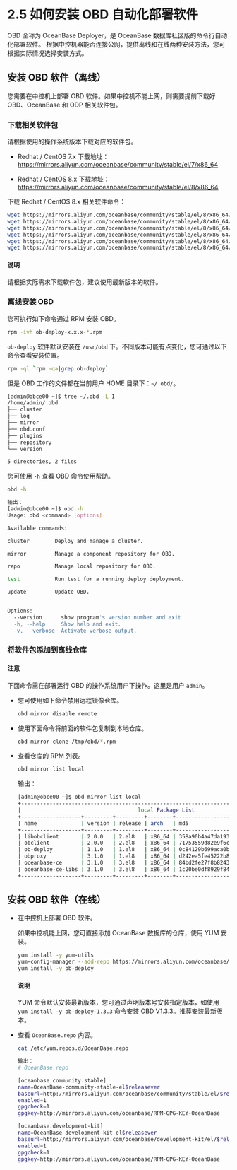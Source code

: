 # 2.5 如何安装 OBD 自动化部署软件

OBD 全称为 OceanBase Deployer，是 OceanBase 数据库社区版的命令行自动化部署软件。
根据中控机器能否连接公网，提供离线和在线两种安装方法，您可根据实际情况选择安装方式。

## 安装 OBD 软件（离线）

您需要在中控机上部署 OBD 软件。如果中控机不能上网，则需要提前下载好 OBD、OceanBase 和 ODP 相关软件包。

### 下载相关软件包

请根据使用的操作系统版本下载对应的软件包。

* Redhat / CentOS 7.x 下载地址：<https://mirrors.aliyun.com/oceanbase/community/stable/el/7/x86_64>
  
* Redhat / CentOS 8.x 下载地址：<https://mirrors.aliyun.com/oceanbase/community/stable/el/8/x86_64>

下载 Redhat / CentOS 8.x 相关软件命令：

```bash
wget https://mirrors.aliyun.com/oceanbase/community/stable/el/8/x86_64/ob-deploy-x.x.x-*.rpm
wget https://mirrors.aliyun.com/oceanbase/community/stable/el/8/x86_64/oceanbase-ce-x.x.x-*.rpm
wget https://mirrors.aliyun.com/oceanbase/community/stable/el/8/x86_64/oceanbase-ce-libs-x.x.x-*.rpm
wget https://mirrors.aliyun.com/oceanbase/community/stable/el/8/x86_64/obclient-x.x.x-*.rpm
wget https://mirrors.aliyun.com/oceanbase/community/stable/el/8/x86_64/libobclient-x.x.x-*.rpm
wget https://mirrors.aliyun.com/oceanbase/community/stable/el/8/x86_64/obproxy-x.x.x-*.rpm
```

<main id="notice" type='explain'>
  <h4>说明</h4>
  <p>请根据实际需求下载软件包，建议使用最新版本的软件。</p>
</main>

### 离线安装 OBD

您可执行如下命令通过 RPM 安装 OBD。

```bash
rpm -ivh ob-deploy-x.x.x-*.rpm
```

`ob-deploy` 软件默认安装在 `/usr/obd` 下。不同版本可能有点变化，您可通过以下命令查看安装位置。

```bash
rpm -ql `rpm -qa|grep ob-deploy`
```

但是 OBD 工作的文件都在当前用户 HOME 目录下：`~/.obd/`。

```bash
[admin@obce00 ~]$ tree ~/.obd -L 1
/home/admin/.obd
├── cluster
├── log
├── mirror
├── obd.conf
├── plugins
├── repository
└── version

5 directories, 2 files
```

您可使用 `-h` 查看 OBD 命令使用帮助。

```bash
obd -h

输出：
[admin@obce00 ~]$ obd -h
Usage: obd <command> [options]

Available commands:

cluster        Deploy and manage a cluster.

mirror         Manage a component repository for OBD.

repo           Manage local repository for OBD.

test           Run test for a running deploy deployment.

update         Update OBD.


Options:
  --version      show program's version number and exit
  -h, --help     Show help and exit.
  -v, --verbose  Activate verbose output.
```

### 将软件包添加到离线仓库

<main id="notice" type='notice'>
  <h4>注意</h4>
  <p>下面命令需在部署运行 OBD 的操作系统用户下操作。这里是用户 <code>admin</code>。</p>
</main>

* 您可使用如下命令禁用远程镜像仓库。

  ```bash
  obd mirror disable remote
  ```

* 使用下面命令将前面的软件包复制到本地仓库。

  ```bash
  obd mirror clone /tmp/obd/*.rpm
  ```
  
* 查看仓库的 RPM 列表。

  ```bash
  obd mirror list local
  ```
  
  输出：

  ```bash
  [admin@obce00 ~]$ obd mirror list local
  +-------------------------------------------------------------------------------------------+
  |                                     local Package List                                    |
  +-------------------+---------+---------+--------+------------------------------------------+
  | name              | version | release | arch   | md5                                      |
  +-------------------+---------+---------+--------+------------------------------------------+
  | libobclient       | 2.0.0   | 2.el8   | x86_64 | 358a90b4a47da193140c3bee023b2450126de4c6 |
  | obclient          | 2.0.0   | 2.el8   | x86_64 | 71753559d82e9f6c0b8a6d949b9a5194c6c53dc6 |
  | ob-deploy         | 1.1.0   | 1.el8   | x86_64 | 0c84129b699aca0b43fdfb01fb2c4439f36ff856 |
  | obproxy           | 3.1.0   | 1.el8   | x86_64 | d242ea5fe45222b8f61c3135ba2aaa778c61ea22 |
  | oceanbase-ce      | 3.1.0   | 3.el8   | x86_64 | 84bd2fe27f8b8243cc57d8a3f68b4c50f94aab80 |
  | oceanbase-ce-libs | 3.1.0   | 3.el8   | x86_64 | 1c20be0df8929f843e9bdd509de4916f883d62f8 |
  +-------------------+---------+---------+--------+------------------------------------------+
  ```

## 安装 OBD 软件（在线）

* 在中控机上部署 OBD 软件。

  如果中控机能上网，您可直接添加 OceanBase 数据库的仓库，使用 YUM 安装。

  ```bash
  yum install -y yum-utils
  yum-config-manager --add-repo https://mirrors.aliyun.com/oceanbase/OceanBase.repo
  yum install -y ob-deploy
  ```

  <main id="notice" type='explain'>
    <h4>说明</h4>
    <p>YUM 命令默认安装最新版本，您可通过声明版本号安装指定版本，如使用 <code>yum install -y ob-deploy-1.3.3</code> 命令安装 OBD V1.3.3。推荐安装最新版本。</p>
  </main>

* 查看 `OceanBase.repo` 内容。

  ```bash
  cat /etc/yum.repos.d/OceanBase.repo
  
  输出：
  # OceanBase.repo
  
  [oceanbase.community.stable]
  name=OceanBase-community-stable-el$releasever
  baseurl=http://mirrors.aliyun.com/oceanbase/community/stable/el/$releasever/$basearch/
  enabled=1
  gpgcheck=1
  gpgkey=http://mirrors.aliyun.com/oceanbase/RPM-GPG-KEY-OceanBase
  
  [oceanbase.development-kit]
  name=OceanBase-development-kit-el$releasever
  baseurl=http://mirrors.aliyun.com/oceanbase/development-kit/el/$releasever/$basearch/
  enabled=1
  gpgcheck=1
  gpgkey=http://mirrors.aliyun.com/oceanbase/RPM-GPG-KEY-OceanBase
  ```
